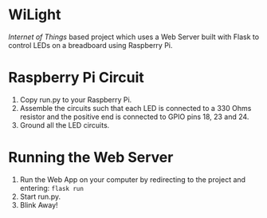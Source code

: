 # WiLight
*Internet of Things* based project which uses a Web Server built with Flask to control LEDs on a breadboard using Raspberry Pi.

# Raspberry Pi Circuit
1. Copy run.py to your Raspberry Pi.
2. Assemble the circuits such that each LED is connected to a 330 Ohms resistor and the positive end is connected to GPIO pins 18, 23 and 24.
3. Ground all the LED circuits.

# Running the Web Server
1. Run the Web App on your computer by redirecting to the project and entering:
`flask run`
2. Start run.py.
3. Blink Away!
